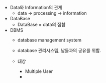 - Data와 Information의 관계
	- data -> processing -> information
- DataBase
	- DataBase = data의 집합
- DBMS 
	- database management system
	- database 관리시스템, 남들과의 공유를 위함.
	
	- 대상
		- Multiple User
		- 
